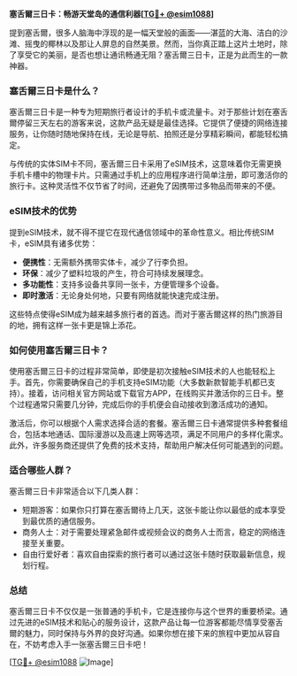 **塞舌爾三日卡：畅游天堂岛的通信利器[[TG💪+ @esim1088](https://t.me/s/esim1088)]**

提到塞舌爾，很多人脑海中浮现的是一幅天堂般的画面——湛蓝的大海、洁白的沙滩、摇曳的椰林以及那让人屏息的自然美景。然而，当你真正踏上这片土地时，除了享受它的美丽，是否也想让通讯畅通无阻？塞舌爾三日卡，正是为此而生的一款神器。

### 塞舌爾三日卡是什么？

塞舌爾三日卡是一种专为短期旅行者设计的手机卡或流量卡。对于那些计划在塞舌爾停留三天左右的游客来说，这款产品无疑是最佳选择。它提供了便捷的网络连接服务，让你随时随地保持在线，无论是导航、拍照还是分享精彩瞬间，都能轻松搞定。

与传统的实体SIM卡不同，塞舌爾三日卡采用了eSIM技术，这意味着你无需更换手机卡槽中的物理卡片。只需通过手机上的应用程序进行简单注册，即可激活你的旅行卡。这种灵活性不仅节省了时间，还避免了因携带过多物品而带来的不便。

### eSIM技术的优势

提到eSIM技术，就不得不提它在现代通信领域中的革命性意义。相比传统SIM卡，eSIM具有诸多优势：

- **便携性**：无需额外携带实体卡，减少了行李负担。
- **环保**：减少了塑料垃圾的产生，符合可持续发展理念。
- **多功能性**：支持多设备共享同一张卡，方便管理多个设备。
- **即时激活**：无论身处何地，只要有网络就能快速完成注册。

这些特点使得eSIM成为越来越多旅行者的首选。而对于塞舌爾这样的热门旅游目的地，拥有这样一张卡更是锦上添花。

### 如何使用塞舌爾三日卡？

使用塞舌爾三日卡的过程非常简单，即使是初次接触eSIM技术的人也能轻松上手。首先，你需要确保自己的手机支持eSIM功能（大多数新款智能手机都已支持）。接着，访问相关官方网站或下载官方APP，在线购买并激活你的三日卡。整个过程通常只需要几分钟，完成后你的手机便会自动接收到激活成功的通知。

激活后，你可以根据个人需求选择合适的套餐。塞舌爾三日卡通常提供多种套餐组合，包括本地通话、国际漫游以及高速上网等选项，满足不同用户的多样化需求。此外，许多服务商还提供了免费的技术支持，帮助用户解决任何可能遇到的问题。

### 适合哪些人群？

塞舌爾三日卡非常适合以下几类人群：

- 短期游客：如果你只打算在塞舌爾待上几天，这张卡能让你以最低的成本享受到最优质的通信服务。
- 商务人士：对于需要处理紧急邮件或视频会议的商务人士而言，稳定的网络连接至关重要。
- 自由行爱好者：喜欢自由探索的旅行者可以通过这张卡随时获取最新信息，规划行程。

### 总结

塞舌爾三日卡不仅仅是一张普通的手机卡，它是连接你与这个世界的重要桥梁。通过先进的eSIM技术和贴心的服务设计，这款产品让每一位游客都能尽情享受塞舌爾的魅力，同时保持与外界的良好沟通。如果你想在接下来的旅程中更加从容自在，不妨考虑入手一张塞舌爾三日卡吧！

[[TG💪+ @esim1088](https://t.me/s/esim1088) ![Image](https://i.postimg.cc/4NQfJmqS/Snipaste-2025-05-13-00-14-12.png)]